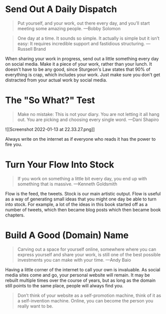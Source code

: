 # Send Out A Daily Dispatch
> Put yourself, and your work, out there every day, and you’ll start meeting some amazing people.
> —Bobby Solomon

> One day at a time. It sounds so simple. It actually is simple but it isn’t easy: It requires incredible support and fastidious structuring.
> —Russell Brand

When sharing your work in progress, send out a little something every day on social media. Make it a piece of your work, rather than your lunch. It doesn't have to be any good, since Sturgeon's Law states that 90% of everything is crap, which includes your work. Just make sure you don't get distracted from your actual work by social media.

# The "So What?" Test
> Make no mistake: This is not your diary. You are not letting it all hang out. You are picking and choosing every single word.
> —Dani Shapiro

![[Screenshot 2022-01-13 at 22.33.27.png]]

Always write on the internet as if everyone who reads it has the power to fire you.

# Turn Your Flow Into Stock
> If you work on something a little bit every day, you end up with something that is massive.
> —Kenneth Goldsmith

Flow is the feed, the tweets. Stock is our main artistic output. Flow is useful as a way of generating small ideas that you might one day be able to turn into stock. For example, a lot of the ideas in this book started off as a number of tweets, which then became blog posts which then became book chapters.

# Build A Good (Domain) Name
> Carving out a space for yourself online, somewhere where you can express yourself and share your work, is still one of the best possible investments you can make with your time.
> —Andy Baio

Having a little corner of the internet to call your own is invaluable. As social media sites come and go, your personal website will remain. It may be rebuilt multiple times over the course of years, but as long as the domain still points to the same place, people will always find you.

> Don’t think of your website as a self-promotion machine, think of it as a self-invention machine. Online, you can become the person you really want to be.

